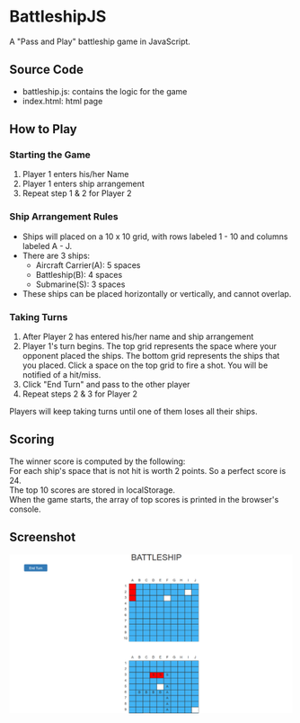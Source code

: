 # BattleshipJS
A "Pass and Play" battleship game in JavaScript.  
## Source Code  
* battleship.js: contains the logic for the game  
* index.html: html page  
## How to Play  
### Starting the Game
1. Player 1 enters his/her Name  
2. Player 1 enters ship arrangement  
3. Repeat step 1 & 2 for Player 2
### Ship Arrangement Rules  
* Ships will placed on a 10 x 10 grid, with rows labeled 1 - 10 and columns labeled A - J.  
* There are 3 ships:  
  * Aircraft Carrier(A): 5 spaces  
  * Battleship(B): 4 spaces  
  * Submarine(S): 3 spaces  
* These ships can be placed horizontally or vertically, and cannot overlap.  
### Taking Turns  
1. After Player 2 has entered his/her name and ship arrangement   
2. Player 1's turn begins. The top grid represents the space where your opponent placed the ships. The bottom grid represents the ships that you placed. Click a space on the top grid to fire a shot. You will be notified of a hit/miss.  
3. Click "End Turn" and pass to the other player  
4. Repeat steps 2 & 3 for Player 2  

Players will keep taking turns until one of them loses all their ships.  
## Scoring  
The winner score is computed by the following:  
For each ship's space that is not hit is worth 2 points. So a perfect score is 24.  
The top 10 scores are stored in localStorage.  
When the game starts, the array of top scores is printed in the browser's console.  
## Screenshot  
![alt text](screenshot.png "battleship_screenshot")  
